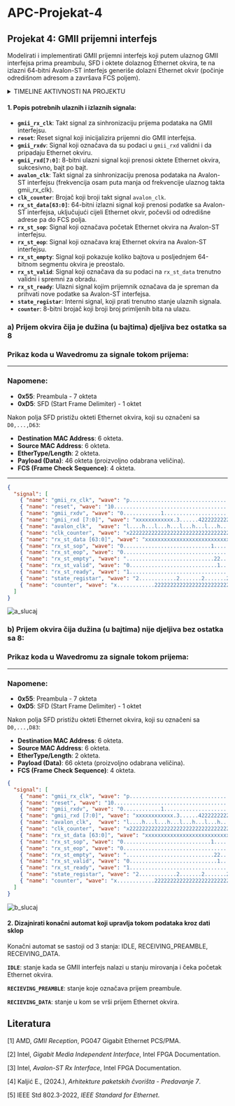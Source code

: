 # APC-Projekat-4

## Projekat 4: GMII prijemni interfejs
Modelirati i implementirati GMII prijemni interfejs koji putem ulaznog GMII interfejsa prima
preambulu, SFD i oktete dolaznog Ethernet okvira, te na izlazni 64-bitni Avalon-ST interfejs
generiše dolazni Ethernet okvir (počinje odredišnom adresom a završava FCS poljem).

<details>
  <summary>TIMELINE AKTIVNOSTI NA PROJEKTU</summary>

  **08.12.2024.** OPIS SIGNALA I PRIKAZ SIGNALA U WAVEDROM-U  
  **10.12.2024.** OPIS SIGNALA I PRIKAZ SIGNALA U WAVEDROM-U  
  **11.12.2024.** MODIFICARNI PRIKAZ SIGNALA U WAVEDROM-U  
  **12.12.2024.** PREPRAVKA WAVEDROM-A PO UPUTAMA IZ ISSUES <br>
  **15.12.2024.** DRUGI DIO PROJEKTNOG ZADATKA - FSM DIJAGRAM <br>
  **16.12.2024.** PREPRAVKA WAVEDROM-A PO UPUTAMA IZ ISSUES <br>
  **22.12.2024.** DODAVANJE INTERNIH SIGNALA
  **03.01.2025** RAD NA WAVEDROM-U I FSM DIJAGRAMU

</details>

#### **1. Popis potrebnih ulaznih i izlaznih signala:**
- **`gmii_rx_clk`**: Takt signal za sinhronizaciju prijema podataka na GMII interfejsu.
- **`reset`**: Reset signal koji inicijalizira prijemni dio GMII interfejsa.
- **`gmii_rxdv`**: Signal koji označava da su podaci u `gmii_rxd` validni i da pripadaju Ethernet okviru.
- **`gmii_rxd[7:0]`**: 8-bitni ulazni signal koji prenosi oktete Ethernet okvira, sukcesivno, bajt po bajt.
- **`avalon_clk`**: Takt signal za sinhronizaciju prenosa podataka na Avalon-ST interfejsu (frekvencija osam puta manja od frekvencije ulaznog takta gmii_rx_clk).
- **`clk_counter`**: Brojač koji broji takt signal `avalon_clk`.
- **`rx_st_data[63:0]`**: 64-bitni izlazni signal koji prenosi podatke sa Avalon-ST interfejsa, uključujući cijeli Ethernet okvir, počevši od odredišne adrese pa do FCS polja.
- **`rx_st_sop`**: Signal koji označava početak Ethernet okvira na Avalon-ST interfejsu.
- **`rx_st_eop`**: Signal koji označava kraj Ethernet okvira na Avalon-ST interfejsu.
- **`rx_st_empty`**: Signal koji pokazuje koliko bajtova u posljednjem 64-bitnom segmentu okvira je preostalo.
- **`rx_st_valid`**: Signal koji označava da su podaci na `rx_st_data` trenutno validni i spremni za obradu.
- **`rx_st_ready`**: Ulazni signal kojim prijemnik označava da je spreman da prihvati nove podatke sa Avalon-ST interfejsa.
- **`state_registar`**: Interni signal, koji prati trenutno stanje ulaznih signala.
- **`counter`**: 8-bitni brojač koji broji broj primljenih bita na ulazu.
  
### **a) Prijem okvira čija je dužina (u bajtima) djeljiva bez ostatka sa 8**
### Prikaz koda u Wavedromu za signale tokom prijema:
---

### Napomene:
- **0x55**: Preambula - 7 okteta
- **0xD5**: SFD (Start Frame Delimiter) - 1 oktet

Nakon polja SFD pristižu okteti Ethernet okvira, koji su označeni sa `D0,...,D63`:
- **Destination MAC Address**: 6 okteta.
- **Source MAC Address**: 6 okteta.
- **EtherType/Length**: 2 okteta.
- **Payload (Data)**: 46 okteta (proizvoljno odabrana veličina).
- **FCS (Frame Check Sequence)**: 4 okteta.

---

```json
{
  "signal": [
    { "name": "gmii_rx_clk", "wave": "p.................................................|................." },
    { "name": "reset", "wave": "10................................................|................." },
    { "name": "gmii_rxdv", "wave": "0............1....................................|........0........" },
    { "name": "gmii_rxd [7:0]", "wave": "xxxxxxxxxxxx.3......422222222222222222222222222222|22222222xxxxxxxxx", "data": ["0x55", "0xD5", "D0", "D1", "D2", "D3", "D4", "D5", "D6", "D7", "D8", "D9", "D10", "D11", "D12", "D13", "D14", "D15", "D16", "D17", "D18", "D19", "D20", "D21", "D22", "D23", "D24", "D25","D26","D27","D28","D56", "D57", "D58", "D59", "D60", "D61", "D62", "D63"] },
    { "name": "avalon_clk",  "wave": "l....h...l...h...l...h...l...h...l...h...l...h...l|h...l...h...l...h" },
    { "name": "clk_counter", "wave": "x2222222222222222222222222222222222222222222222222|22222222222222222", "data": ["000", "001", "010", "011", "100", "101", "110", "111","000", "001", "010", "011", "100", "101", "110", "111","000", "001", "010", "011", "100", "101", "110", "111","000", "001", "010", "011", "100", "101", "110", "111","000", "001", "010", "011", "100", "101", "110", "111","000", "001", "010", "011", "100", "101", "110","111","000","100", "101", "110", "111","000", "001", "010", "011", "100", "101", "110", "111","000", "001", "010", "011","100","101","110","111","000","001","010","011"]},
    { "name": "rx_st_data [63:0]", "wave": "xxxxxxxxxxxxxxxxxxxxxxxxxxxxx2.......2.......2....|2.......2.......x", "data": ["D0-D7", "D8-D15", "D16-D23", "D48-D55", "D59-D63"] },
    { "name": "rx_st_sop", "wave": "0............................1.......0............|................." },
    { "name": "rx_st_eop", "wave": "0.................................................|........1.......0" },
    { "name": "rx_st_empty", "wave": "............................22....................|................x", "data": ["0"] },
    { "name": "rx_st_valid", "wave": "0............................1....................|................0" },
    { "name": "rx_st_ready", "wave": "1.................................................|................." },
    { "name": "state_registar", "wave": "2............2.......2.......2.......2.......2....|2.......2........", "data": ["IDLE", "RECEIVING_PREAMBLE", "RECEIVING_DATA","RECEIVING_DATA","RECEIVING_DATA","RECEIVING_DATA","RECEIVING_DATA","IDLE"] },
    { "name": "counter", "wave": "x............2222222222222222222222222222222222222|22222222x........", "data": ["111","110","101","100","011","010","001","000","111","110","101","100","011","010","001","000","111","110","101","100","011","010","001","000","111","110","101","100","011","010","001","000","111","110","101","100","001","111","110","101","100","011","010","001","000","111","110","101","100","011","010","001","000","111","110","101","100"] }
  ]
}
```
![a_slucaj](https://github.com/user-attachments/assets/29bf8e3a-6e0e-4c21-96d5-abe0a29d868d)

### **b) Prijem okvira čija dužina (u bajtima) nije djeljiva bez ostatka sa 8:**
### Prikaz koda u Wavedromu za signale tokom prijema:
---

### Napomene:
- **0x55**: Preambula - 7 okteta
- **0xD5**: SFD (Start Frame Delimiter) - 1 oktet

Nakon polja SFD pristižu okteti Ethernet okvira, koji su označeni sa `D0,...,D83`:
- **Destination MAC Address**: 6 okteta.
- **Source MAC Address**: 6 okteta.
- **EtherType/Length**: 2 okteta.
- **Payload (Data)**: 66 okteta (proizvoljno odabrana veličina).
- **FCS (Frame Check Sequence)**: 4 okteta.

```json
{
  "signal": [
    { "name": "gmii_rx_clk", "wave": "p.................................................|........................." },
    { "name": "reset", "wave": "10................................................|........................." },
    { "name": "gmii_rxdv", "wave": "0............1....................................|............0............" },
    { "name": "gmii_rxd [7:0]", "wave": "xxxxxxxxxxxx.3......422222222222222222222222222222|222222222222xxxxxxxxxxxxx", "data": ["0x55", "0xD5", "D0", "D1", "D2", "D3", "D4", "D5", "D6", "D7", "D8", "D9", "D10", "D11", "D12", "D13", "D14", "D15", "D16", "D17", "D18", "D19", "D20", "D21", "D22", "D23", "D24", "D25","D26","D27","D28","D72", "D73", "D74", "D75", "D76", "D77", "D78", "D79", "D80", "D81", "D82", "D83"] },
    { "name": "avalon_clk",  "wave": "l....h...l...h...l...h...l...h...l...h...l...h...l|h...l...h...l...h...l...h" },
    { "name": "clk_counter", "wave": "x2222222222222222222222222222222222222222222222222|222222222222222222222222x", "data": ["000", "001", "010", "011", "100", "101", "110", "111","000", "001", "010", "011", "100", "101", "110", "111","000", "001", "010", "011", "100", "101", "110", "111","000", "001", "010", "011", "100", "101", "110", "111","000", "001", "010", "011", "100", "101", "110", "111","000", "001", "010", "011", "100", "101", "110","111","000","100", "101", "110", "111","000", "001", "010", "011", "100", "101", "110", "111","000", "001", "010", "011","100","101","110","111","000","001","010","011"]},
    { "name": "rx_st_data [63:0]", "wave": "xxxxxxxxxxxxxxxxxxxxxxxxxxxxx2.......2.......2....|2.......2.......2.......x", "data": ["D0-D7", "D8-D15", "D16-D23", "D64-D71", "D72-D79", "D80-D83"] },
    { "name": "rx_st_sop", "wave": "0............................1.......0............|........................." },
    { "name": "rx_st_eop", "wave": "0.................................................|................1.......0" },
    { "name": "rx_st_empty", "wave": "............................22....................|................3.......x", "data": ["0", "4"] },
    { "name": "rx_st_valid", "wave": "0............................1....................|........................0" },
    { "name": "rx_st_ready", "wave": "1.................................................|........................." },
    { "name": "state_registar", "wave": "2............2.......2.......2.......2.......2....|2.......2...2............", "data": ["IDLE", "RECEIVING_PREAMBLE", "RECEIVING_DATA","RECEIVING_DATA","RECEIVING_DATA","RECEIVING_DATA", "RECEIVING_DATA","RECEIVING_DATA","IDLE"] },
    { "name": "counter", "wave": "x............2222222222222222222222222222222222222|222222222222x............", "data": ["111","110","101","100","011","010","001","000","111","110","101","100","011","010","001","000","111","110","101","100","011","010","001","000","111","110","101","100","011","010","001","000","111","110","101","100","001","111","110","101","100","011","010","001","000","111","110","101","100","011","010","001","000","111","110","101","100"] }
  ]
}

```
![b_slucaj](https://github.com/user-attachments/assets/d9899a56-e422-437b-9f1b-968f4395e606)

#### **2. Dizajnirati konačni automat koji upravlja tokom podataka kroz dati sklop**

Konačni automat se sastoji od 3 stanja: IDLE, RECEIVING_PREAMBLE, RECEIVING_DATA.

**`IDLE`**: stanje kada se GMII interfejs nalazi u stanju mirovanja i čeka početak Ethernet okvira.

**`RECIEVING_PREAMBLE`**: stanje koje označava prijem preambule.

**`RECIEVING_DATA`**: stanje u kom se vrši prijem Ethernet okvira.


## Literatura

[1] AMD, *GMII Reception*, PG047 Gigabit Ethernet PCS/PMA.  

[2] Intel, *Gigabit Media Independent Interface*, Intel FPGA Documentation.  

[3] Intel, *Avalon-ST Rx Interface*, Intel FPGA Documentation.  

[4] Kaljić E., (2024.), *Arhitekture paketskih čvorišta - Predavanje 7*.  

[5] IEEE Std 802.3-2022, *IEEE Standard for Ethernet*.


